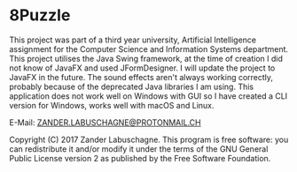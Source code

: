 # 8Puzzle

This project was part of a third year university, Artificial Intelligence assignment for the Computer Science and Information Systems department.
This project utilises the Java Swing framework, at the time of creation I did not know of JavaFX and used JFormDesigner. I will update the project to JavaFX in the future.
The sound effects aren't always working correctly, probably because of the deprecated Java libraries I am using. This application does not work well on Windows with GUI so I have created a CLI version for Windows, works well with macOS and Linux.

E-Mail: ZANDER.LABUSCHAGNE@PROTONMAIL.CH

Copyright (C) 2017 Zander Labuschagne. This program is free software: you can redistribute it and/or modify it under the terms of the GNU General Public License version 2 as published by the Free Software Foundation.

